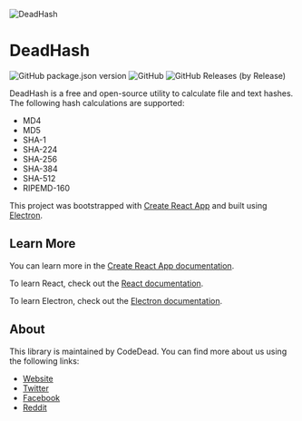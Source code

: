 ![DeadHash](https://i.imgur.com/PWrqQ67.png)

# DeadHash

![GitHub package.json version](https://img.shields.io/github/package-json/v/CodeDead/DeadHash-js)
![GitHub](https://img.shields.io/github/license/CodeDead/DeadHash-Js)
![GitHub Releases (by Release)](https://img.shields.io/github/downloads/CodeDead/DeadHash-js/2.1.0/total)

DeadHash is a free and open-source utility to calculate file and text hashes. The following hash calculations are supported:

* MD4
* MD5
* SHA-1
* SHA-224
* SHA-256
* SHA-384
* SHA-512
* RIPEMD-160

This project was bootstrapped with [Create React App](https://github.com/facebook/create-react-app) and built using [Electron](https://electronjs.org/).

## Learn More

You can learn more in the [Create React App documentation](https://facebook.github.io/create-react-app/docs/getting-started).

To learn React, check out the [React documentation](https://reactjs.org/).

To learn Electron, check out the [Electron documentation](https://electronjs.org/).

## About

This library is maintained by CodeDead. You can find more about us using the following links:
* [Website](https://codedead.com)
* [Twitter](https://twitter.com/C0DEDEAD)
* [Facebook](https://facebook.com/deadlinecodedead)
* [Reddit](https://reddit.com/r/CodeDead/)
